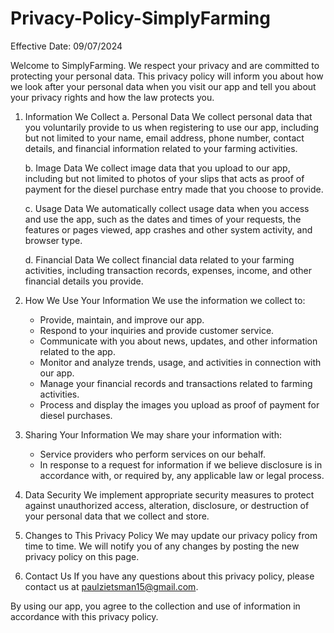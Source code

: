 # Privacy-Policy-SimplyFarming

Effective Date: 09/07/2024

Welcome to SimplyFarming. We respect your privacy and are committed to protecting your personal data. This privacy policy will inform you about how we look after your personal data when you visit our app and tell you about your privacy rights and how the law protects you.

1. Information We Collect
   a. Personal Data
   We collect personal data that you voluntarily provide to us when registering to use our app, including but not limited to your name, email address, phone number, contact details, and financial information related to your farming activities.

   b. Image Data
   We collect image data that you upload to our app, including but not limited to photos of your slips that acts as proof of payment for the diesel purchase entry made that you choose to provide.

   c. Usage Data
   We automatically collect usage data when you access and use the app, such as the dates and times of your requests, the features or pages viewed, app crashes and other system activity, and browser type.

   d. Financial Data
   We collect financial data related to your farming activities, including transaction records, expenses, income, and other financial details you provide.

2. How We Use Your Information
   We use the information we collect to:

   - Provide, maintain, and improve our app.
   - Respond to your inquiries and provide customer service.
   - Communicate with you about news, updates, and other information related to the app.
   - Monitor and analyze trends, usage, and activities in connection with our app.
   - Manage your financial records and transactions related to farming activities.
   - Process and display the images you upload as proof of payment for diesel purchases.

3. Sharing Your Information
   We may share your information with:

   - Service providers who perform services on our behalf.
   - In response to a request for information if we believe disclosure is in accordance with, or required by, any applicable law or legal process.

4. Data Security
   We implement appropriate security measures to protect against unauthorized access, alteration, disclosure, or destruction of your personal data that we collect and store.

5. Changes to This Privacy Policy
   We may update our privacy policy from time to time. We will notify you of any changes by posting the new privacy policy on this page.

6. Contact Us
   If you have any questions about this privacy policy, please contact us at paulzietsman15@gmail.com.

By using our app, you agree to the collection and use of information in accordance with this privacy policy.

